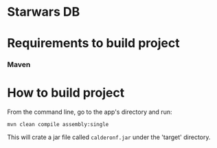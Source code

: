 # Starwars DB

# Requirements to build project

### Maven

# How to build project

From the command line, go to the app's directory and run:

`mvn clean compile assembly:single`

This will crate a jar file called `calderonf.jar` under the 'target' directory.

